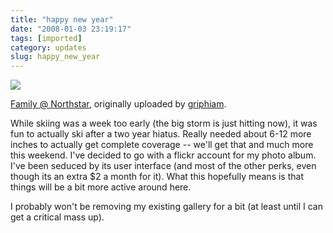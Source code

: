 ```yaml
---
title: "happy new year"
date: "2008-01-03 23:19:17"
tags: [imported]
category: updates
slug: happy_new_year
---
```


<a href="http://www.flickr.com/photos/46803213@N00/2164582603/" title="photo sharing"><img src="http://farm3.static.flickr.com/2304/2164582603_a20722c538.jpg" class="flickr-photo" /></a>

<a href="http://www.flickr.com/photos/46803213@N00/2164582603/">Family @ Northstar</a>, originally uploaded by <a href="http://www.flickr.com/people/46803213@N00/">griphiam</a>.

While skiing was a week too early (the big storm is just hitting now), it was fun to actually ski after a two year hiatus. Really needed about 6-12 more inches to actually get complete coverage -- we'll get that and much more this weekend. I've decided to go with a flickr account for my photo album. I've been seduced by its user interface (and most of the other perks, even though its an extra $2 a month for it). What this hopefully means is that things will be a bit more active around here.

I probably won't be removing my existing gallery for a bit (at least until I can get a critical mass up).
